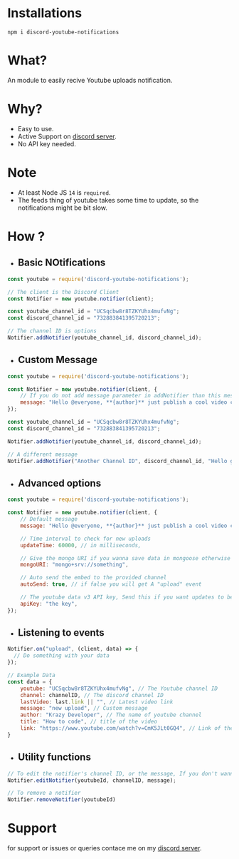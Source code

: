 # Installations
```
npm i discord-youtube-notifications
```

# What?
An module to easily recive Youtube uploads notification.

# Why?
- Easy to use.
- Active Support on [discord server](https://discord.gg/XYnMTQNTFh).
- No API key needed.

# Note
- At least Node JS `14` is `required`.
- The feeds thing of youtube takes some time to update, so the notifications might be bit slow.

# How ?
- ## Basic NOtifications
```js
const youtube = require('discord-youtube-notifications');

// The client is the Discord Client
const Notifier = new youtube.notifier(client);

const youtube_channel_id = "UCSqcbw8r8TZKYUhx4mufvNg";
const discord_channel_id = "732883841395720213";

// The channel ID is options
Notifier.addNotifier(youtube_channel_id, discord_channel_id);
```

- ## Custom Message
```js
const youtube = require('discord-youtube-notifications');

const Notifier = new youtube.notifier(client, {
    // If you do not add message parameter in addNotifier than this message is used
    message: "Hello @everyone, **{author}** just publish a cool video called **{title}**\nGo show your support\n\nurl : {url}"
});

const youtube_channel_id = "UCSqcbw8r8TZKYUhx4mufvNg";
const discord_channel_id = "732883841395720213";

Notifier.addNotifier(youtube_channel_id, discord_channel_id);

// A different message
Notifier.addNotifier("Another Channel ID", discord_channel_id, "Hello guys, A nerd called **{author}** just publish a shit video called **{title}**\nGo dislike it\n\nurl : {url}");
```

- ## Advanced options
```js
const youtube = require('discord-youtube-notifications');

const Notifier = new youtube.notifier(client, {
    // Default message
    message: "Hello @everyone, **{author}** just publish a cool video called **{title}**\nGo show your support\n\nurl : {url}",

    // Time interval to check for new uploads
    updateTime: 60000, // in milliseconds,

    // Give the mongo URI if you wanna save data in mongoose otherwise quick.db is used
    mongoURI: "mongo+srv://something",

    // Auto send the embed to the provided channel
    autoSend: true, // if false you will get A "upload" event

    // The youtube data v3 API key, Send this if you want updates to be fast and precise because without the key it take 10-15 minutes more time to get latest videos
    apiKey: "the key",
});
```

- ## Listening to events
```js
Notifier.on("upload", (client, data) => {
  // Do something with your data
});

// Example Data 
const data = {
    youtube: "UCSqcbw8r8TZKYUhx4mufvNg", // The Youtube channel ID
    channel: channelID, // The discord channel ID
    lastVideo: last.link || "", // Latest video link
    message: "new upload", // Custom message
    author: "Krazy Developer", // The name of youtube channel
    title: "How to code", // title of the video
    link: "https://www.youtube.com/watch?v=CmK5JLt0GQ4", // Link of the video
}
```

- ## Utility functions
```js
// To edit the notifier's channel ID, or the message, If you don't wanna change one of the property just give undefined in its place
Notifier.editNotifier(youtubeId, channelID, message);

// To remove a notifier
Notifier.removeNotifier(youtubeId)
```

# Support
for support or issues or queries contace me on my [discord server](https://discord.gg/XYnMTQNTFh).